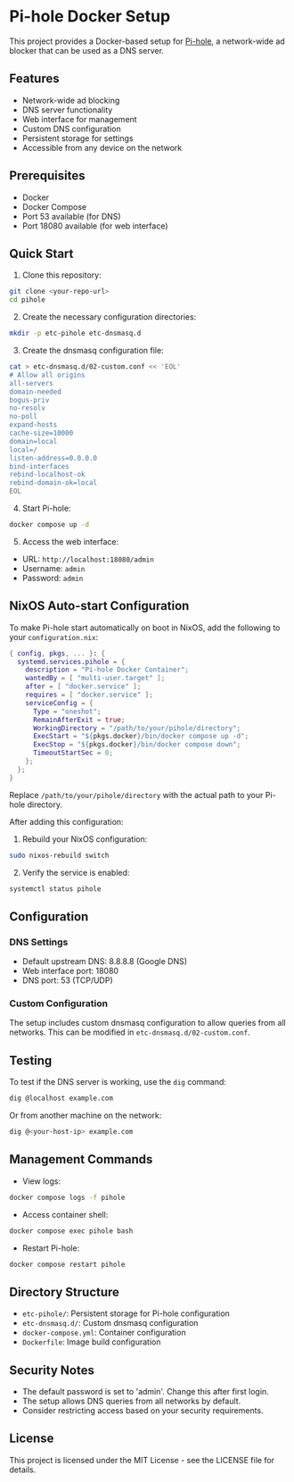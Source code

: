 # Pi-hole Docker Setup

This project provides a Docker-based setup for [Pi-hole](https://pi-hole.net/), a network-wide ad blocker that can be used as a DNS server.

## Features

- Network-wide ad blocking
- DNS server functionality
- Web interface for management
- Custom DNS configuration
- Persistent storage for settings
- Accessible from any device on the network

## Prerequisites

- Docker
- Docker Compose
- Port 53 available (for DNS)
- Port 18080 available (for web interface)

## Quick Start

1. Clone this repository:
```bash
git clone <your-repo-url>
cd pihole
```

2. Create the necessary configuration directories:
```bash
mkdir -p etc-pihole etc-dnsmasq.d
```

3. Create the dnsmasq configuration file:
```bash
cat > etc-dnsmasq.d/02-custom.conf << 'EOL'
# Allow all origins
all-servers
domain-needed
bogus-priv
no-resolv
no-poll
expand-hosts
cache-size=10000
domain=local
local=/
listen-address=0.0.0.0
bind-interfaces
rebind-localhost-ok
rebind-domain-ok=local
EOL
```

4. Start Pi-hole:
```bash
docker compose up -d
```

5. Access the web interface:
- URL: `http://localhost:18080/admin`
- Username: `admin`
- Password: `admin`

## NixOS Auto-start Configuration

To make Pi-hole start automatically on boot in NixOS, add the following to your `configuration.nix`:

```nix
{ config, pkgs, ... }: {
  systemd.services.pihole = {
    description = "Pi-hole Docker Container";
    wantedBy = [ "multi-user.target" ];
    after = [ "docker.service" ];
    requires = [ "docker.service" ];
    serviceConfig = {
      Type = "oneshot";
      RemainAfterExit = true;
      WorkingDirectory = "/path/to/your/pihole/directory";
      ExecStart = "${pkgs.docker}/bin/docker compose up -d";
      ExecStop = "${pkgs.docker}/bin/docker compose down";
      TimeoutStartSec = 0;
    };
  };
}
```

Replace `/path/to/your/pihole/directory` with the actual path to your Pi-hole directory.

After adding this configuration:
1. Rebuild your NixOS configuration:
```bash
sudo nixos-rebuild switch
```

2. Verify the service is enabled:
```bash
systemctl status pihole
```

## Configuration

### DNS Settings
- Default upstream DNS: 8.8.8.8 (Google DNS)
- Web interface port: 18080
- DNS port: 53 (TCP/UDP)

### Custom Configuration
The setup includes custom dnsmasq configuration to allow queries from all networks. This can be modified in `etc-dnsmasq.d/02-custom.conf`.

## Testing

To test if the DNS server is working, use the `dig` command:
```bash
dig @localhost example.com
```

Or from another machine on the network:
```bash
dig @<your-host-ip> example.com
```

## Management Commands

- View logs:
```bash
docker compose logs -f pihole
```

- Access container shell:
```bash
docker compose exec pihole bash
```

- Restart Pi-hole:
```bash
docker compose restart pihole
```

## Directory Structure

- `etc-pihole/`: Persistent storage for Pi-hole configuration
- `etc-dnsmasq.d/`: Custom dnsmasq configuration
- `docker-compose.yml`: Container configuration
- `Dockerfile`: Image build configuration

## Security Notes

- The default password is set to 'admin'. Change this after first login.
- The setup allows DNS queries from all networks by default.
- Consider restricting access based on your security requirements.

## License

This project is licensed under the MIT License - see the LICENSE file for details. 